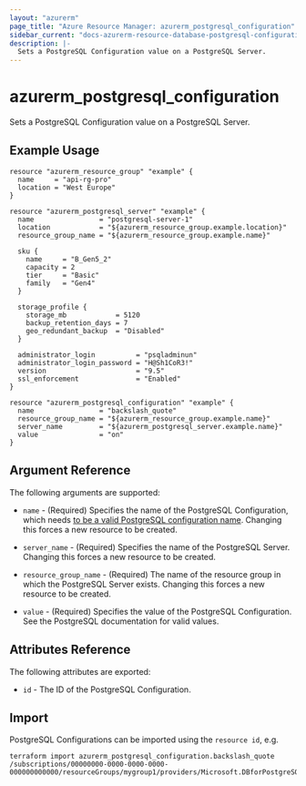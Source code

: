 ```yaml
---
layout: "azurerm"
page_title: "Azure Resource Manager: azurerm_postgresql_configuration"
sidebar_current: "docs-azurerm-resource-database-postgresql-configuration"
description: |-
  Sets a PostgreSQL Configuration value on a PostgreSQL Server.
---
```


# azurerm_postgresql_configuration

Sets a PostgreSQL Configuration value on a PostgreSQL Server.

## Example Usage

```hcl
resource "azurerm_resource_group" "example" {
  name     = "api-rg-pro"
  location = "West Europe"
}

resource "azurerm_postgresql_server" "example" {
  name                = "postgresql-server-1"
  location            = "${azurerm_resource_group.example.location}"
  resource_group_name = "${azurerm_resource_group.example.name}"

  sku {
    name     = "B_Gen5_2"
    capacity = 2
    tier     = "Basic"
    family   = "Gen4"
  }

  storage_profile {
    storage_mb            = 5120
    backup_retention_days = 7
    geo_redundant_backup  = "Disabled"
  }

  administrator_login          = "psqladminun"
  administrator_login_password = "H@Sh1CoR3!"
  version                      = "9.5"
  ssl_enforcement              = "Enabled"
}

resource "azurerm_postgresql_configuration" "example" {
  name                = "backslash_quote"
  resource_group_name = "${azurerm_resource_group.example.name}"
  server_name         = "${azurerm_postgresql_server.example.name}"
  value               = "on"
}
```

## Argument Reference

The following arguments are supported:

* `name` - (Required) Specifies the name of the PostgreSQL Configuration, which needs [to be a valid PostgreSQL configuration name](https://www.postgresql.org/docs/current/static/sql-syntax-lexical.html#SQL-SYNTAX-IDENTIFIER). Changing this forces a new resource to be created.

* `server_name` - (Required) Specifies the name of the PostgreSQL Server. Changing this forces a new resource to be created.

* `resource_group_name` - (Required) The name of the resource group in which the PostgreSQL Server exists. Changing this forces a new resource to be created.

* `value` - (Required) Specifies the value of the PostgreSQL Configuration. See the PostgreSQL documentation for valid values.

## Attributes Reference

The following attributes are exported:

* `id` - The ID of the PostgreSQL Configuration.

## Import

PostgreSQL Configurations can be imported using the `resource id`, e.g.

```shell
terraform import azurerm_postgresql_configuration.backslash_quote /subscriptions/00000000-0000-0000-0000-000000000000/resourceGroups/mygroup1/providers/Microsoft.DBforPostgreSQL/servers/server1/configurations/backslash_quote
```
